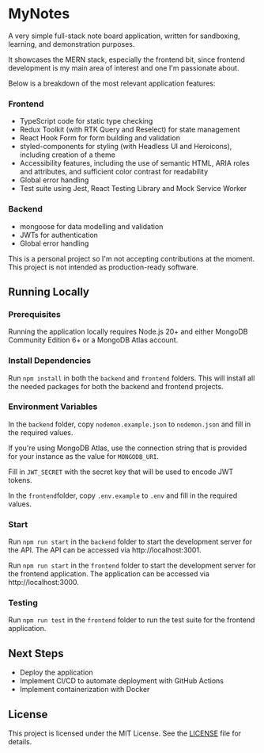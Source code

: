 # MyNotes

A very simple full-stack note board application, written for sandboxing, learning, and demonstration purposes.

It showcases the MERN stack, especially the frontend bit, since frontend development is my main area of interest and one I'm passionate about.

Below is a breakdown of the most relevant application features:

### Frontend

- TypeScript code for static type checking
- Redux Toolkit (with RTK Query and Reselect) for state management
- React Hook Form for form building and validation
- styled-components for styling (with Headless UI and Heroicons), including creation of a theme
- Accessibility features, including the use of semantic HTML, ARIA roles and attributes, and sufficient color contrast for readability
- Global error handling
- Test suite using Jest, React Testing Library and Mock Service Worker

### Backend

- mongoose for data modelling and validation
- JWTs for authentication
- Global error handling

This is a personal project so I'm not accepting contributions at the moment.
This project is not intended as production-ready software.

## Running Locally

### Prerequisites

Running the application locally requires Node.js 20+ and either MongoDB Community Edition 6+ or a MongoDB Atlas account.

### Install Dependencies

Run `npm install` in both the `backend` and `frontend` folders. This will install all the needed packages for both the backend and frontend projects.

### Environment Variables

In the `backend` folder, copy `nodemon.example.json` to `nodemon.json` and fill in the required values.

If you're using MongoDB Atlas, use the connection string that is provided for your instance as the value for `MONGODB_URI`.

Fill in `JWT_SECRET` with the secret key that will be used to encode JWT tokens.

In the `frontend`folder, copy `.env.example` to `.env` and fill in the required values.

### Start

Run `npm run start` in the `backend` folder to start the development server for the API. The API can be accessed via http://localhost:3001.

Run `npm run start` in the `frontend` folder to start the development server for the frontend application. The application can be accessed via http://localhost:3000.

### Testing

Run `npm run test` in the `frontend` folder to run the test suite for the frontend application.

## Next Steps

- Deploy the application
- Implement CI/CD to automate deployment with GitHub Actions
- Implement containerization with Docker

## License

This project is licensed under the MIT License. See the [LICENSE](./LICENSE) file for details.
